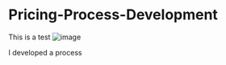 # Pricing-Process-Development
This is a test
![image](https://media.geeksforgeeks.org/wp-content/uploads/20231229172337/business-developmetn.webp)

I developed a process
